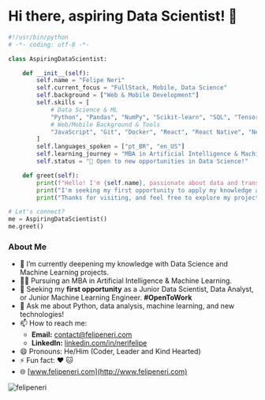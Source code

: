 # Hi there, aspiring Data Scientist! 👋

```python
#!/usr/bin/python
# -*- coding: utf-8 -*-

class AspiringDataScientist:

    def __init__(self):
        self.name = "Felipe Neri"
        self.current_focus = "FullStack, Mobile, Data Science"
        self.background = ["Web & Mobile Development"]
        self.skills = [
            # Data Science & ML
            "Python", "Pandas", "NumPy", "Scikit-learn", "SQL", "TensorFlow", "Keras", "PyTorch", "Data Analysis", "Machine Learning Concepts", "Data Visualization",
            # Web/Mobile Background & Tools
            "JavaScript", "Git", "Docker", "React", "React Native", "Next.js", "Node",
        ]
        self.languages_spoken = ["pt_BR", "en_US"]
        self.learning_journey = "MBA in Artificial Intelligence & Machine Learning"
        self.status = "🚀 Open to new opportunities in Data Science!"

    def greet(self):
        print(f"Hello! I'm {self.name}, passionate about data and transitioning my career towards {self.current_focus}.")
        print("I'm seeking my first opportunity to apply my knowledge and add value.")
        print("Thanks for visiting, and feel free to explore my projects!")

# Let's connect?
me = AspiringDataScientist()
me.greet()
```

### About Me

- 🔭 I’m currently deepening my knowledge with Data Science and Machine Learning projects.
- 👨‍🎓 Pursuing an MBA in Artificial Intelligence & Machine Learning.
- 🌱 Seeking my **first opportunity** as a Junior Data Scientist, Data Analyst, or Junior Machine Learning Engineer. **#OpenToWork**
- 💬 Ask me about Python, data analysis, machine learning, and new technologies!
- 📫 How to reach me:
  - **Email:** contact@felipeneri.com
  - **LinkedIn:** [linkedin.com/in/nerifelipe](https://www.linkedin.com/in/nerifelipe)
- 😄 Pronouns: He/Him (Coder, Leader and Kind Hearted)
- ⚡ Fun fact: ❤️ 🐱
- 🌐 [www.felipeneri.com](http://www.felipeneri.com)

<p align="left"> <img src="https://github-readme-stats.vercel.app/api?username=felipeneri&show_icons=true&theme=tokyonight" alt="felipeneri" />
